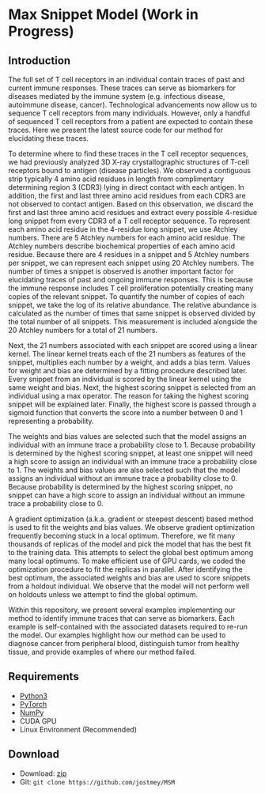 # Max Snippet Model (Work in Progress) 

## Introduction

The full set of T cell receptors in an individual contain traces of past and current immune responses. These traces can serve as biomarkers for diseases mediated by the immune system (e.g. infectious disease, autoimmune disease, cancer). Technological advancements now allow us to sequence T cell receptors from many individuals. However, only a handful of sequenced T cell receptors from a patient are expected to contain these traces. Here we present the latest source code for our method for elucidating these traces.

To determine where to find these traces in the T cell receptor sequences, we had previously analyzed 3D X-ray crystallographic structures of T-cell receptors bound to antigen (disease particles). We observed a contiguous strip typically 4 amino acid residues in length from complimentary determining region 3 (CDR3) lying in direct contact with each antigen. In addition, the first and last three amino acid residues from each CDR3 are not observed to contact antigen. Based on this observation, we discard the first and last three amino acid residues and extract every possible 4-residue long snippet from every CDR3 of a T cell receptor sequence.
To represent each amino acid residue in the 4-residue long snippet, we use Atchley numbers. There are 5 Atchley numbers for each amino acid residue. The Atchley numbers describe biochemical properties of each amino acid residue. Because there are 4 residues in a snippet and 5 Atchley numbers per snippet, we can represent each snippet using 20 Atchley numbers. The number of times a snippet is observed is another important factor for elucidating traces of past and ongoing immune responses. This is because the immune response includes T cell proliferation potentially creating many copies of the relevant snippet. To quantify the number of copies of each snippet, we take the log of its relative abundance. The relative abundance is calculated as the number of times that same snippet is observed divided by the total number of all snippets. This measurement is included alongside the 20 Atchley numbers for a total of 21 numbers.

Next, the 21 numbers associated with each snippet are scored using a linear kernel. The linear kernel treats each of the 21 numbers as features of the snippet, multiplies each number by a weight, and adds a bias term. Values for weight and bias are determined by a fitting procedure described later. Every snippet from an individual is scored by the linear kernel using the same weight and bias. Next, the highest scoring snippet is selected from an individual using a max operator. The reason for taking the highest scoring snippet will be explained later. Finally, the highest score is passed through a sigmoid function that converts the score into a number between 0 and 1 representing a probability.

The weights and bias values are selected such that the model assigns an individual with an immune trace a probability close to 1. Because probability is determined by the highest scoring snippet, at least one snippet will need a high score to assign an individual with an immune trace a probability close to 1. The weights and bias values are also selected such that the model assigns an individual without an immune trace a probability close to 0. Because probability is determined by the highest scoring snippet, no snippet can have a high score to assign an individual without an immune trace a probability close to 0.

A gradient optimization (a.k.a. gradient or steepest descent) based method is used to fit the weights and bias values. We observe gradient optimization frequently becoming stuck in a local optimum. Therefore, we fit many thousands of replicas of the model and pick the model that has the best fit to the training data. This attempts to select the global best optimum among many local optimums. To make efficient use of GPU cards, we coded the optimization procedure to fit the replicas in parallel. After identifying the best optimum, the associated weights and bias are used to score snippets from a holdout individual. We observe that the model will not perform well on holdouts unless we attempt to find the global optimum.

Within this repository, we present several examples implementing our method to identify immune traces that can serve as biomarkers. Each example is self-contained with the associated datasets required to re-run the model. Our examples highlight how our method can be used to diagnose cancer from peripheral blood, distinguish tumor from healthy tissue, and provide examples of where our method failed.

## Requirements

* [Python3](https://www.python.org/)
* [PyTorch](https://pytorch.org//)
* [NumPy](http://www.numpy.org/)
* CUDA GPU
* Linux Environment (Recommended)

## Download

* Download: [zip](https://github.com/jostmey/MSM/zipball/master)
* Git: `git clone https://github.com/jostmey/MSM`
